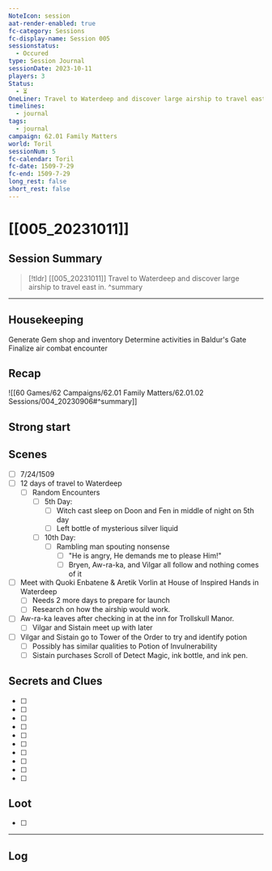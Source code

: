 ```yaml
---
NoteIcon: session
aat-render-enabled: true
fc-category: Sessions
fc-display-name: Session 005
sessionstatus:
  - Occured
type: Session Journal
sessionDate: 2023-10-11
players: 3
Status:
  - ⏳
OneLiner: Travel to Waterdeep and discover large airship to travel east in.
timelines:
  - journal
tags:
  - journal
campaign: 62.01 Family Matters
world: Toril
sessionNum: 5
fc-calendar: Toril
fc-date: 1509-7-29
fc-end: 1509-7-29
long_rest: false
short_rest: false
---
```

# [[005_20231011]]

## Session Summary

> [!tldr] [[005_20231011]]
>  Travel to Waterdeep and discover large airship to travel east in.
>  ^summary

---

## Housekeeping

Generate Gem shop and inventory
Determine activities in Baldur's Gate
Finalize air combat encounter

## Recap

![[60 Games/62 Campaigns/62.01 Family Matters/62.01.02 Sessions/004_20230906#^summary]]

## Strong start

> 

## Scenes

- [ ] 7/24/1509
- [ ] 12 days of travel to Waterdeep
	- [ ] Random Encounters
		- [ ] 5th Day:
			- [ ] Witch cast sleep on Doon and Fen in middle of night on 5th day
			- [ ] Left bottle of mysterious silver liquid
		- [ ] 10th Day:
			- [ ] Rambling man spouting nonsense
				- [ ] "He is angry, He demands me to please Him!"
				- [ ] Bryen, Aw-ra-ka, and Vilgar all follow and nothing comes of it
- [ ] Meet with Quoki Enbatene & Aretik Vorlin at House of Inspired Hands in Waterdeep
	- [ ] Needs 2 more days to prepare for launch
	- [ ] Research on how the airship would work.
- [ ] Aw-ra-ka leaves after checking in at the inn for Trollskull Manor.
	- [ ] Vilgar and Sistain meet up with later
- [ ] Vilgar and Sistain go to Tower of the Order to try and identify potion
	- [ ] Possibly has similar qualities to Potion of Invulnerability
	- [ ] Sistain purchases Scroll of Detect Magic, ink bottle, and ink pen.

## Secrets and Clues

- [ ] 
- [ ] 
- [ ] 
- [ ] 
- [ ] 
- [ ] 
- [ ] 
- [ ] 
- [ ] 
- [ ] 

## Loot

- [ ] 

---

## Log

